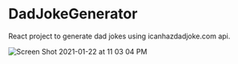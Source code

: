 # DadJokeGenerator
React project to generate dad jokes using icanhazdadjoke.com api. 

![Screen Shot 2021-01-22 at 11 03 04 PM](https://user-images.githubusercontent.com/54045615/105569321-69bb4680-5d06-11eb-9854-0a2acdd0e27e.png)
